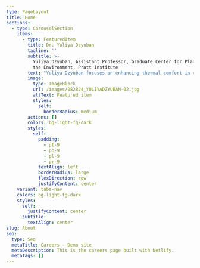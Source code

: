 ```yaml
---
type: PageLayout
title: Home
sections:
  - type: CarouselSection
    items:
      - type: FeaturedItem
        title: Dr. Yuliya Dzyuban
        tagline: ''
        subtitle: >-
          Yuliya Dzyuban, Assistant Professor, Graduate Center for Planning and
          the Environment, Pratt Institute
        text: "Yuliya Dzyuban focuses on enhancing thermal comfort in cities through a mixed method approach to track, map, and analyze heat exposure, and develop urban design solutions for thermal comfort improvement in cities. Her research has taken her to some of the hottest cities globally, including Singapore, Phoenix, and Hermosillo, contributing to local design and planning policies. Currently, Yuliya's research is centered on developing and testing participatory methodologies for evaluating and co-creating nature-based solutions, all through the lens of environmental justice. Collaborating with international partners, she strives to empower communities to enhance heat resilience and co-create urban design solutions that promote sustainable development and improve overall well-being.\n\nAs a dedicated faculty member at Pratt Institute, Yuliya is committed to fostering community empowerment and sustainable development. She conducts courses such as urban heat management and microclimate assessment for urban design in the SES program, where she equips students with the necessary skills to tackle complex urban systems challenges and address persistent environmental injustices. Her teaching methods include service learning, field experiences, and role-based learning exercises.\_In addition to her academic endeavors, Yuliya holds the position of Vice-President of the International Society of Biometeorology, where she contributes to advancing and disseminating biometeorological research worldwide.\n\nBeyond her professional commitments, Yuliya is an avid practitioner of Wing Chun Kung Fu, having trained with martial artists from Singapore and Hong Kong. She aims to share her authentic knowledge of Wing Chun in New York City, enriching the local community with her expertise. Yuliya is also actively involved in the Nature-based Solutions for Urban Resilience in the Anthropocene (NATURA) Network, where she addresses challenges related to the co-development and implementation of nature-based solutions. Her participation in workshops, such as the one in Puerto Rico examining the Río Piedras channelization project, has resulted in published essays that support local stakeholders and promote sustainable solutions.\n\nMoreover, Yuliya is engaged in developing a compendium of participatory nature-based solutions methodologies applicable at various stages of project life cycles. This compendium aims to be freely accessible, facilitating the adoption of sustainable practices worldwide.\n\n\n\n\n"
        image:
          type: ImageBlock
          url: /images/082824_YULIYADZYUBAN-02.jpg
          altText: Featured item
          styles:
            self:
              borderRadius: medium
        actions: []
        colors: bg-light-fg-dark
        styles:
          self:
            padding:
              - pt-9
              - pb-9
              - pl-9
              - pr-9
            textAlign: left
            borderRadius: large
            flexDirection: row
            justifyContent: center
    variant: tabs-nav
    colors: bg-light-fg-dark
    styles:
      self:
        justifyContent: center
      subtitle:
        textAlign: center
slug: About
seo:
  type: Seo
  metaTitle: Careers - Demo site
  metaDescription: This is the careers page built with Netlify.
  metaTags: []
---
```

